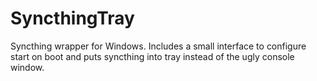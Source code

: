 SyncthingTray
=============

Syncthing wrapper for Windows. Includes a small interface to configure start on boot and puts syncthing into tray instead of the ugly console window.